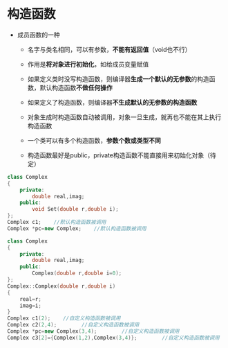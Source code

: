 # 构造函数

* 成员函数的一种
    * 名字与类名相同，可以有参数，**不能有返回值**（void也不行）
    
    * 作用是**将对象进行初始化**，如给成员变量赋值
    
    * 如果定义类时没写构造函数，则编译器**生成一个默认的无参数**的构造函数，默认构造函数**不做任何操作**
    
    * 如果定义了构造函数，则编译器**不生成默认的无参数的构造函数**
    
    * 对象生成时构造函数自动被调用，对象一旦生成，就再也不能在其上执行构造函数

    * 一个类可以有多个构造函数，**参数个数或类型不同**
    
    * 构造函数最好是public，private构造函数不能直接用来初始化对象（待定）

```cpp
class Complex
{
    private:
        double real,imag;
    public:
        void Set(double r,double i);
};
Complex c1;    //默认构造函数被调用
Complex *pc=new Complex;    //默认构造函数被调用
```

```cpp
class Complex
{
    private:
        double real,imag;
    public:
        Complex(double r,double i=0);
};
Complex::Complex(double r,double i)
{
    real=r;
    imag=i;
}
Complex c1(2);    //自定义构造函数被调用
Complex c2(2,4);        //自定义构造函数被调用
Complex *pc=new Complex(3,4);        //自定义构造函数被调用
Complex c3[2]={Complex(1,2),Complex(3,4)};        //自定义构造函数被调用
```
